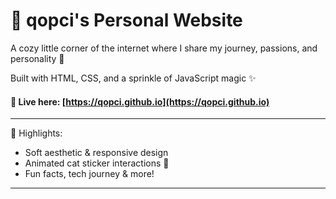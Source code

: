# 🎀 qopci's Personal Website

 A cozy little corner of the internet where I share my journey, passions, and personality 🌸  

Built with HTML, CSS, and a sprinkle of JavaScript magic ✨  

#### 💖 Live here: [https://qopci.github.io](https://qopci.github.io)

---

🧠 Highlights:
- Soft aesthetic & responsive design
- Animated cat sticker interactions 🐾
- Fun facts, tech journey & more!

---